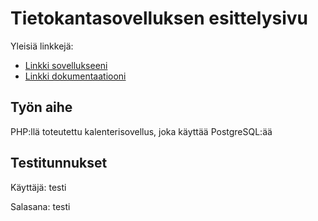 # Tietokantasovelluksen esittelysivu

Yleisiä linkkejä:

* [Linkki sovellukseeni](http://jvaalto.users.cs.helsinki.fi/kalenteri)
* [Linkki dokumentaatiooni](doc/dokumentaatio.pdf)

## Työn aihe

PHP:llä toteutettu kalenterisovellus, joka käyttää PostgreSQL:ää

## Testitunnukset

Käyttäjä: testi

Salasana: testi
